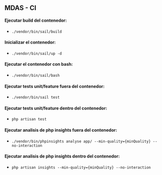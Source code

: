 ## MDAS - CI

#### Ejecutar build del contenedor:
- `./vendor/bin/sail/build`

#### Inicializar el contenedor: 
- `./vendor/bin/sail/up -d`

#### Ejecutar el contenedor con bash:
- `./vendor/bin/sail/bash`

#### Ejecutar tests unit/feature fuera del contenedor:
- `./vendor/bin/sail test`

#### Ejecutar tests unit/feature dentro del contenedor:
- `php artisan test`

#### Ejecutar analisis de php insights fuera del contenedor:
- `./vendor/bin/phpinsights analyse app/ --min-quality={minQuality} --no-interaction`

#### Ejecutar analisis de php insights dentro del contenedor:
- `php artisan insights --min-quality={minQuality} --no-interaction`






